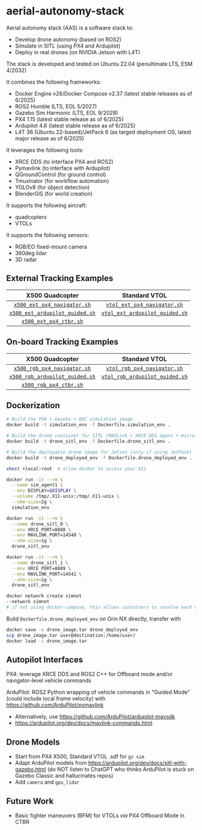 # aerial-autonomy-stack

Aerial autonomy stack (AAS) is a software stack to:
- Develop drone autonomy (based on ROS2)
- Simulate in SITL (using PX4 and Ardupilot)
- Deploy in real drones (on NVIDIA Jetson with L4T)

The stack is developed and tested on Ubuntu 22.04 (penultimate LTS, ESM 4/2032)

It combines the following frameworks:
- Docker Engine v28/Docker Compose v2.37 (latest stable releases as of 6/2025)
- ROS2 Humble (LTS, EOL 5/2027)
- Gazebo Sim Harmonic (LTS, EOL 9/2028)
- PX4 1.15 (latest stable release as of 6/2025)
- Ardupilot 4.6 (latest stable release as of 6/2025)
- L4T 36 (Ubuntu 22-based)/JetPack 6 (as targed deployment OS, latest major release as of 6/2025)

It leverages the following tools:
- XRCE DDS (to interface PX4 and ROS2)
- Pymavlink (to interface with Ardupilot)
- QGroundControl (for ground control)
- Tmuxinator (for workflow automation)
- YOLOv8 (for object detection)
- BlenderGIS (for world creation)

It supports the following aircraft:
- quadcopters
- VTOLs

It supports the following sensors:
- RGB/EO fixed-mount camera
- 360deg lidar
- 3D radar

## External Tracking Examples

| X500 Quadcopter                        |  Standard VTOL                         |
|:--------------------------------------:|:--------------------------------------:|
| [`x500_ext_px4_navigator.sh`](link)    | [`vtol_ext_px4_navigator.sh`](link)    |
| [`x500_ext_ardupilot_guided.sh`](link) | [`vtol_ext_ardupilot_guided.sh`](link) |
| [`x500_ext_px4_ctbr.sh`](link)         |                                        |

## On-board Tracking Examples

| X500 Quadcopter                        |  Standard VTOL                         |
|:--------------------------------------:|:--------------------------------------:|
| [`x500_rgb_px4_navigator.sh`](link)    | [`vtol_rgb_px4_navigator.sh`](link)    |
| [`x500_rgb_ardupilot_guided.sh`](link) | [`vtol_rgb_ardupilot_guided.sh`](link) |
| [`x500_rgb_px4_ctbr.sh`](link)         |                                        |

## Dockerization

```sh
# Build the PX4 + Gazebo + QGC simulation image
docker build -t simulation_env -f Dockerfile.simulation_env .

# Build the drone container for SITL (MAVLink + XRCE-DDS agent + micro-ROS bridge)
docker build -t drone_sitl_env -f Dockerfile.drone_sitl_env .

# Build the deployable drone image for Jetson (only if using JetPack)
docker build -t drone_deployed_env -f Dockerfile.drone_deployed_env .
```

```sh
xhost +local:root  # allow docker to access your X11

docker run -it --rm \
  --name sim_agent1 \
  --env DISPLAY=$DISPLAY \
  --volume /tmp/.X11-unix:/tmp/.X11-unix \
  --shm-size=2g \
  simulation_env
```

```sh
docker run -it --rm \
  --name drone_sitl_0 \
  --env XRCE_PORT=8888 \
  --env MAVLINK_PORT=14540 \
  --shm-size=1g \
  drone_sitl_env

docker run -it --rm \
  --name drone_sitl_1 \
  --env XRCE_PORT=8889 \
  --env MAVLINK_PORT=14541 \
  --shm-size=1g \
  drone_sitl_env
```

```sh
docker network create simnet
--network simnet
# if not using docker-compose, this allows containers to resolve each other by name if needed
```

Build `Dockerfile.drone_deployed_env` on Orin NX directly, transfer with
```sh
docker save -o drone_image.tar drone_deployed_env
scp drone_image.tar user@destination:/home/user/
docker load -i drone_image.tar
```

## Autopilot Interfaces

PX4: leverage XRCE DDS and ROS2 C++ for Offboard mode and/or navigator-level vehicle commands

ArduPilot: ROS2 Python wrapping of vehicle commands in "Guided Mode" (could include local frame velocity) with https://github.com/ArduPilot/pymavlink
- Alternatively, use https://github.com/ArduPilot/ardupilot-mavsdk
- https://ardupilot.org/dev/docs/mavlink-commands.html

## Drone Models

- Start from PX4 X500, Standard VTOL .sdf for `gz sim`
- Adapt ArduPilot models from https://ardupilot.org/dev/docs/sitl-with-gazebo.html (do NOT listen to ChatGPT who thinks ArduPilot is stuck on Gazebo Classic and hallucinates repos)
- Add `camera` and `gpu_lidar`

## Future Work

- Basic fighter maneuvers (BFM) for VTOLs *via* PX4 Offboard Mode in CTBR